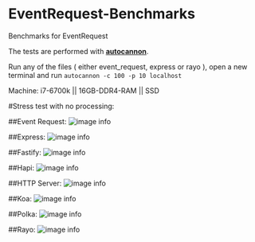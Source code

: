 # EventRequest-Benchmarks
Benchmarks for EventRequest

The tests are performed with [**autocannon**](https://www.npmjs.com/package/autocannon).

Run any of the files ( either event_request, express or rayo ), open a new terminal and run `autocannon -c 100 -p 10 localhost`

Machine: i7-6700k || 16GB-DDR4-RAM || SSD

#Stress test with no processing:

##Event Request:
![image info](./benchmarks/event_request.png)

##Express:
![image info](./benchmarks/express.png)

##Fastify:
![image info](./benchmarks/fastify.png)

##Hapi:
![image info](./benchmarks/hapi.png)

##HTTP Server:
![image info](./benchmarks/http_server.png)

##Koa:
![image info](./benchmarks/koa.png)

##Polka:
![image info](./benchmarks/polka.png)

##Rayo:
![image info](./benchmarks/rayo.png)